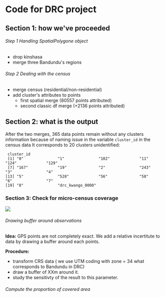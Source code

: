 # Code for DRC project

## Section 1: how we've proceeded

###### Step 1 Handling SpatialPolygone object
- drop kinshasa
- merge three Bandundu's regions

###### Step 2 Dealing with the census

- merge census (residential/non-residential)
- add cluster's attributes to points 
  - first spatial merge (80557 points attributed)
  - second classic df merge (+2136 points attributed)

## Section 2: what is the output

After the two merges, 365 data points remain without any clusters information because of naming issue in the variable `cluster_id` in the census data
It corresponds to 20 clusters unidentified:

```
 cluster_id     
 [1] "0"               "1"               "102"             "11"              "124"             "129"            
 [7] "167"             "19"              "2"               "243"             "3"               "4"              
[13] "5"               "528"             "56"              "58"              "6"               "7"              
[19] "8"               "drc_kwango_0000"
`````

### Section 3: Check for micro-census coverage
![](./pic/test_case_completness.png)

###### Drawing buffer around observations

**Idea:** GPS points are not completely exact. We add a relative incertitute to data by drawing a buffer around each points.

**Procedure:**
- transform CRS data ( we use UTM coding with zone = 34 what corresponds to Bandundu in DRC)
- draw a buffer of XXm around it.
- study the sensitivty of the result to this parameter.


###### Compute the proportion of covered area
